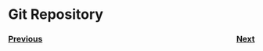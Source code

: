 # Git Repository

<h3><span style="float:left">
<a href="vscode">Previous</a></span>
<span style="float:right">
<a href="trainingRobot">Next</a></span></h3>